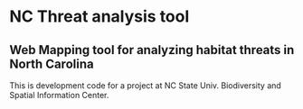 NC Threat analysis tool
==========================================

Web Mapping tool for analyzing habitat threats in North Carolina
--------------------------------------------------------------

This is development code for a project at NC State Univ. Biodiversity and Spatial Information Center.





